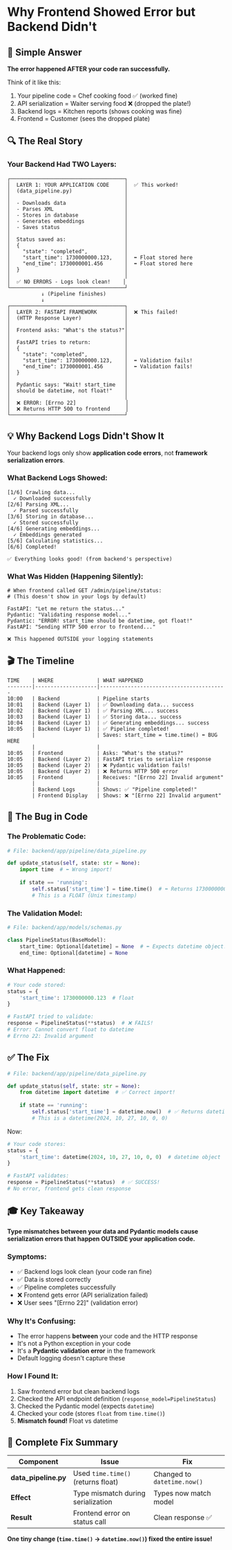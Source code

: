 # Why Frontend Showed Error but Backend Didn't

## 🎯 Simple Answer

**The error happened AFTER your code ran successfully.**

Think of it like this:
1. Your pipeline code = Chef cooking food ✅ (worked fine)
2. API serialization = Waiter serving food ❌ (dropped the plate!)
3. Backend logs = Kitchen reports (shows cooking was fine)
4. Frontend = Customer (sees the dropped plate)

## 🔍 The Real Story

### Your Backend Had TWO Layers:

```
┌─────────────────────────────────────┐
│  LAYER 1: YOUR APPLICATION CODE     │  ✅ This worked!
│  (data_pipeline.py)                 │
│                                     │
│  - Downloads data                   │
│  - Parses XML                       │
│  - Stores in database               │
│  - Generates embeddings             │
│  - Saves status                     │
│                                     │
│  Status saved as:                   │
│  {                                  │
│    "state": "completed",            │
│    "start_time": 1730000000.123,    │  ⬅️ Float stored here
│    "end_time": 1730000001.456       │  ⬅️ Float stored here
│  }                                  │
│                                     │
│  ✅ NO ERRORS - Logs look clean!    │
└─────────────────────────────────────┘
           ↓ (Pipeline finishes)
           ↓
┌─────────────────────────────────────┐
│  LAYER 2: FASTAPI FRAMEWORK         │  ❌ This failed!
│  (HTTP Response Layer)              │
│                                     │
│  Frontend asks: "What's the status?"│
│                                     │
│  FastAPI tries to return:           │
│  {                                  │
│    "state": "completed",            │
│    "start_time": 1730000000.123,    │  ⬅️ Validation fails!
│    "end_time": 1730000001.456       │  ⬅️ Validation fails!
│  }                                  │
│                                     │
│  Pydantic says: "Wait! start_time   │
│  should be datetime, not float!"    │
│                                     │
│  ❌ ERROR: [Errno 22]                │
│  ❌ Returns HTTP 500 to frontend     │
└─────────────────────────────────────┘
```

## 💡 Why Backend Logs Didn't Show It

Your backend logs only show **application code errors**, not **framework serialization errors**.

### What Backend Logs Showed:
```
[1/6] Crawling data...
  ✓ Downloaded successfully
[2/6] Parsing XML...
  ✓ Parsed successfully
[3/6] Storing in database...
  ✓ Stored successfully
[4/6] Generating embeddings...
  ✓ Embeddings generated
[5/6] Calculating statistics...
[6/6] Completed!

✅ Everything looks good! (from backend's perspective)
```

### What Was Hidden (Happening Silently):
```
# When frontend called GET /admin/pipeline/status:
# (This doesn't show in your logs by default)

FastAPI: "Let me return the status..."
Pydantic: "Validating response model..."
Pydantic: "ERROR! start_time should be datetime, got float!"
FastAPI: "Sending HTTP 500 error to frontend..."

❌ This happened OUTSIDE your logging statements
```

## 🎬 The Timeline

```
TIME    | WHERE              | WHAT HAPPENED
--------|--------------------|-----------------------------------------
10:00   | Backend            | Pipeline starts
10:01   | Backend (Layer 1)  | ✅ Downloading data... success
10:02   | Backend (Layer 1)  | ✅ Parsing XML... success
10:03   | Backend (Layer 1)  | ✅ Storing data... success
10:04   | Backend (Layer 1)  | ✅ Generating embeddings... success
10:05   | Backend (Layer 1)  | ✅ Pipeline completed!
        |                    | Saves: start_time = time.time() ⬅️ BUG HERE
        |                    |
10:05   | Frontend           | Asks: "What's the status?"
10:05   | Backend (Layer 2)  | FastAPI tries to serialize response
10:05   | Backend (Layer 2)  | ❌ Pydantic validation fails!
10:05   | Backend (Layer 2)  | ❌ Returns HTTP 500 error
10:05   | Frontend           | Receives: "[Errno 22] Invalid argument"
        |                    |
        | Backend Logs       | Shows: ✅ "Pipeline completed!"
        | Frontend Display   | Shows: ❌ "[Errno 22] Invalid argument"
```

## 🔬 The Bug in Code

### The Problematic Code:

```python
# File: backend/app/pipeline/data_pipeline.py

def update_status(self, state: str = None):
    import time  # ⬅️ Wrong import!
    
    if state == 'running':
        self.status['start_time'] = time.time()  # ⬅️ Returns 1730000000.123
        # This is a FLOAT (Unix timestamp)
```

### The Validation Model:

```python
# File: backend/app/models/schemas.py

class PipelineStatus(BaseModel):
    start_time: Optional[datetime] = None  # ⬅️ Expects datetime object!
    end_time: Optional[datetime] = None
```

### What Happened:

```python
# Your code stored:
status = {
    'start_time': 1730000000.123  # float
}

# FastAPI tried to validate:
response = PipelineStatus(**status)  # ❌ FAILS!
# Error: Cannot convert float to datetime
# Errno 22: Invalid argument
```

## ✅ The Fix

```python
# File: backend/app/pipeline/data_pipeline.py

def update_status(self, state: str = None):
    from datetime import datetime  # ✅ Correct import!
    
    if state == 'running':
        self.status['start_time'] = datetime.now()  # ✅ Returns datetime object
        # This is a datetime(2024, 10, 27, 10, 0, 0)
```

Now:
```python
# Your code stores:
status = {
    'start_time': datetime(2024, 10, 27, 10, 0, 0)  # datetime object
}

# FastAPI validates:
response = PipelineStatus(**status)  # ✅ SUCCESS!
# No error, frontend gets clean response
```

## 🎓 Key Takeaway

**Type mismatches between your data and Pydantic models cause serialization errors that happen OUTSIDE your application code.**

### Symptoms:
- ✅ Backend logs look clean (your code ran fine)
- ✅ Data is stored correctly
- ✅ Pipeline completes successfully
- ❌ Frontend gets error (API serialization failed)
- ❌ User sees "[Errno 22]" (validation error)

### Why It's Confusing:
- The error happens **between** your code and the HTTP response
- It's not a Python exception in your code
- It's a **Pydantic validation error** in the framework
- Default logging doesn't capture these

### How I Found It:
1. Saw frontend error but clean backend logs
2. Checked the API endpoint definition (`response_model=PipelineStatus`)
3. Checked the Pydantic model (expects `datetime`)
4. Checked your code (stores `float` from `time.time()`)
5. **Mismatch found!** Float vs datetime

## 🔧 Complete Fix Summary

| Component | Issue | Fix |
|-----------|-------|-----|
| **data_pipeline.py** | Used `time.time()` (returns float) | Changed to `datetime.now()` |
| **Effect** | Type mismatch during serialization | Types now match model |
| **Result** | Frontend error on status call | Clean response ✅ |

**One tiny change (`time.time()` → `datetime.now()`) fixed the entire issue!**
